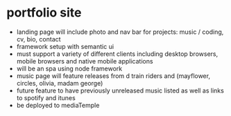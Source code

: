 # portfolio site

- landing page will include photo and nav bar for projects: music / coding, cv, bio, contact
- framework setup with semantic ui
- must support a variety of different clients including desktop browsers, mobile browsers and native mobile applications
- will be an spa using node framework
- music page will feature releases from d train riders and (mayflower, circles, olivia, madam george)
- future feature to have previously unreleased music listed as well as links to spotify and itunes
- be deployed to mediaTemple
